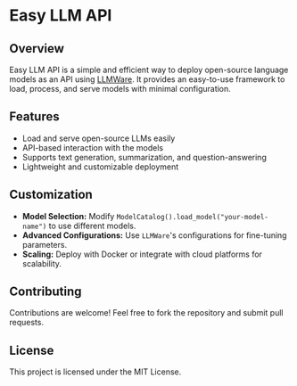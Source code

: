 # Easy LLM API

## Overview
Easy LLM API is a simple and efficient way to deploy open-source language models as an API using [LLMWare](https://pypi.org/project/llmware/). It provides an easy-to-use framework to load, process, and serve models with minimal configuration.

## Features
- Load and serve open-source LLMs easily
- API-based interaction with the models
- Supports text generation, summarization, and question-answering
- Lightweight and customizable deployment

## Customization
- **Model Selection:** Modify `ModelCatalog().load_model("your-model-name")` to use different models.
- **Advanced Configurations:** Use `LLMWare`'s configurations for fine-tuning parameters.
- **Scaling:** Deploy with Docker or integrate with cloud platforms for scalability.

## Contributing
Contributions are welcome! Feel free to fork the repository and submit pull requests.

## License
This project is licensed under the MIT License.
